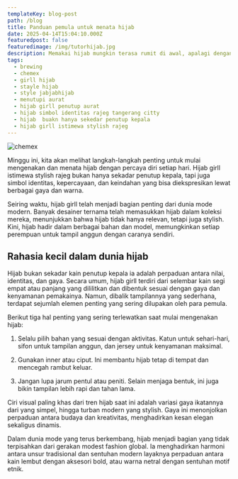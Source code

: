```yaml
---
templateKey: blog-post
path: /blog
title: Panduan pemula untuk menata hijab
date: 2025-04-14T15:04:10.000Z
featuredpost: false
featuredimage: /img/tutorhijab.jpg
description: Memakai hijab mungkin terasa rumit di awal, apalagi dengan banyaknya pilihan gaya dan bahan . Tapi begitu kamu menemukan gaya yang nyaman dan cocok, hijab akan menjadi bagian indah dari ekspresi diri yang membuatmu merasa percaya diri setiap hari.
tags:
  - brewing
  - chemex
  - girll hijab 
  - stayle hijab
  - style jabjabhijab
  - menutupi aurat
  - hijab girll penutup aurat
  - hijab simbol identitas rajeg tangerang citty
  - hijab  buakn hanya sekedar penutup kepala 
  - hijab girll istimewa stylish rajeg
---
```

![chemex](/img/tutorhijab.jpg)

Minggu ini, kita akan melihat langkah-langkah penting untuk mulai mengenakan dan menata hijab dengan percaya diri setiap hari. Hijab girll istimewa stylish rajeg bukan hanya sekadar penutup kepala, tapi juga simbol identitas, kepercayaan, dan keindahan yang bisa diekspresikan lewat berbagai gaya dan warna.

Seiring waktu, hijab girll telah menjadi bagian penting dari dunia mode modern. Banyak desainer ternama telah memasukkan hijab dalam koleksi mereka, menunjukkan bahwa hijab tidak hanya relevan, tetapi juga stylish. Kini, hijab hadir dalam berbagai bahan dan model, memungkinkan setiap perempuan untuk tampil anggun dengan caranya sendiri.

## Rahasia kecil dalam dunia hijab

Hijab bukan sekadar kain penutup kepala ia adalah perpaduan antara nilai, identitas, dan gaya. Secara umum, hijab girll terdiri dari selembar kain segi empat atau panjang yang dililitkan dan dibentuk sesuai dengan gaya dan kenyamanan pemakainya. Namun, dibalik tampilannya yang sederhana, terdapat sejumlah elemen penting yang sering dilupakan oleh para pemula.

Berikut tiga hal penting yang sering terlewatkan saat mulai mengenakan hijab:

1. Selalu pilih bahan yang sesuai dengan aktivitas. Katun untuk sehari-hari, sifon untuk tampilan anggun, dan jersey untuk kenyamanan maksimal.

2. Gunakan inner atau ciput. Ini membantu hijab tetap di tempat dan mencegah rambut keluar.

3. Jangan lupa jarum pentul atau peniti. Selain menjaga bentuk, ini juga bikin tampilan lebih rapi dan   tahan lama.

Ciri visual paling khas dari tren hijab saat ini adalah variasi gaya ikatannya dari yang simpel, hingga turban modern yang stylish. Gaya ini menonjolkan perpaduan antara budaya dan kreativitas, menghadirkan kesan elegan sekaligus dinamis.

Dalam dunia mode yang terus berkembang, hijab menjadi bagian yang tidak terpisahkan dari gerakan modest fashion global. Ia menghadirkan harmoni antara unsur tradisional dan sentuhan modern layaknya perpaduan antara kain lembut dengan aksesori bold, atau warna netral dengan sentuhan motif etnik.

